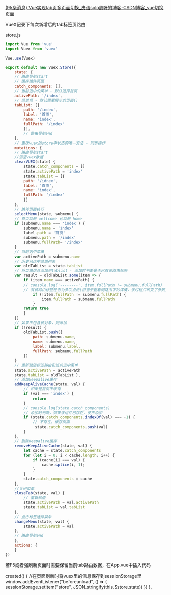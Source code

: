[(95条消息) Vue实现tab页多页面切换_皮蛋solo周呀的博客-CSDN博客_vue切换页面](https://blog.csdn.net/weixin_44590591/article/details/124866869?spm=1001.2101.3001.6650.8&utm_medium=distribute.pc_relevant.none-task-blog-2%7Edefault%7EBlogCommendFromBaidu%7Edefault-8-124866869-blog-120182616.pc_relevant_multi_platform_whitelistv1&depth_1-utm_source=distribute.pc_relevant.none-task-blog-2%7Edefault%7EBlogCommendFromBaidu%7Edefault-8-124866869-blog-120182616.pc_relevant_multi_platform_whitelistv1)

VueX记录下每次新增后的tab标签页路由

store.js

```js
import Vue from 'vue'
import Vuex from 'vuex' 

Vue.use(Vuex) 

export default new Vuex.Store({ 
	state: { 
	// 路由导航start 
	// 缓存组件页面 
	catch_components: [], 
	// 当前选中的菜单 - 默认选择首页 
	activePath: '/index', 
	// 菜单项 - 默认需要展示的页面() 
	tabList: [{ 
		path: '/index', 
		label: '首页', 
		name: 'index', 
		fullPath: "/index" 
		}], 
		// 路由导航end 
	}, 
	// 更改vuex的store中状态的唯一方法 - 同步操作 
	mutations: { 
	// 路由导航start 
	//清空vuex数据 
	clearVUEX(state) { 
		state.catch_components = [] 
		state.activePath = 'index' 
		state.tabList = [{ 
		path: '/idnex', 
		label: '首页', 
		name: 'index', 
		fullPath: "/index" 
		}] 
	}, 
	// 跳转页面执行 
	selectMenu(state, submenu) { 
	// 首页就是 wellcome 也就是 home 
	if (submenu.name === 'index') {
		submenu.name = 'index' 
		label.path = '首页' 
		submenu.path = '/index' 
		submenu.fullPath= '/index' 
	} 
	// 当前选中菜单 
	var activePath = submenu.name 
	// 历史已选中菜单列表 
	var oldTabList = state.tabList 
	// 将菜单信息添加到tablist - 添加时判断是否已有该路由标签 
	var result = oldTabList.some(item => { 
		if (item.name === activePath) { 
		// console.log('--------', item.fullPath != submenu.fullPath) 
		// 有该路由标签是否为多次点击(相当于查看同路由下的详情，该过程只改变了参数) 
			if (!item.fullPath != submenu.fullPath) {
				item.fullPath = submenu.fullPath 
			} 
		return true 
		} 
	}) 
	// 如果不包含该对象，则添加 
	if (!result) { 
		oldTabList.push({ 
			path: submenu.name, 
			name: submenu.name, 
			label: submenu.label, 
			fullPath: submenu.fullPath 
		})
	} 
	// 重新赋值标签路由和当前选中菜单 
	state.activePath = activePath 
	state.tabList = oldTabList }, 
	// 添加keepalive缓存 
	addKeepAliveCache(state, val) { 
		// 如果是首页不缓存 
		if (val === 'index') { 
			return 
		} 
		// console.log(state.catch_components) 
		// 添加时判断，如果该组件已存在，便不添加 
		if (state.catch_components.indexOf(val) === -1) { 
			// 不存在，缓存页面
			 state.catch_components.push(val) 
		} 
	}, 
	// 删除keepalive缓存 
	removeKeepAliveCache(state, val) { 
		let cache = state.catch_components 
		for (let i = 0; i < cache.length; i++) { 
			if (cache[i] === val) { 
				cache.splice(i, 1); 
			} 
		} 
		state.catch_components = cache 
	}, 
	//关闭菜单 
	closeTab(state, val) { 
		// 重新赋值 
		state.activePath = val.activePath
		state.tabList = val.tabList 
	}, 
	// 点击标签选择菜单 
	changeMenu(state, val) { 
		state.activePath = val 
	}, 
	// 路由导航end 
	}, 
	actions: {
	} 
})
```

若F5或者强刷新页面时需要保留当前tab路由数据，在App.vue中插入代码

created() { //在页面刷新时将vuex里的信息保存到sessionStorage里 window.addEventListener("beforeunload", () => { sessionStorage.setItem("store", JSON.stringify(this.$store.state)) }) },